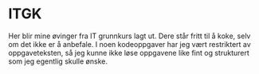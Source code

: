 ITGK
=============

Her blir mine øvinger fra IT grunnkurs lagt ut.
Dere står fritt til å koke, selv om det ikke er å anbefale.
I noen kodeoppgaver har jeg vært restriktert av oppgaveteksten,
så jeg kunne ikke løse oppgavene like fint og strukturert som jeg egentlig
skulle ønske.
